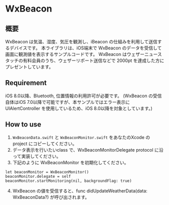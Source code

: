 WxBeacon
========

概要
------
WxBeacon は気温、湿度、気圧を観測し、iBeacon の仕組みを利用して送信するデバイスです。
本ライブラリは、iOS端末で WxBeacon のデータを受信して画面に観測値を表示するサンプルコードです。
WxBeacon はウェザーニュースタッチの有料会員のうち、ウェザーリポート送信などで 2000pt を達成した方にプレゼントしています。


Requirement
--------
iOS 8.0以降、Bluetooth, 位置情報の利用許可が必要です。
(WxBeacon の受信自体はiOS 7.0以降で可能ですが、本サンプルではエラー表示にUIAlertController を使用しているため、iOS 8.0以降を対象としています。)


How to use
--------
1. `WxBeaconData.swift` と `WxBeaconMonitor.swift` をあなたのXcode の project にコピーしてください。
2. データ表示を行いたいclass で、WxBeaconMonitorDelegate protocol に沿って実装してください。
3. 下記のように WxBeaconMonitor を初期化してください。

```
let beaconMonitor = WxBeaconMonitor()
beaconMonitor.delegate = self
beaconMonitor.startMonitoring(nil, backgroundFlag: true)
```

4. WxBeacon の値を受信すると、func didUpdateWeatherData(data: WxBeaconData?) が呼び出されます。
